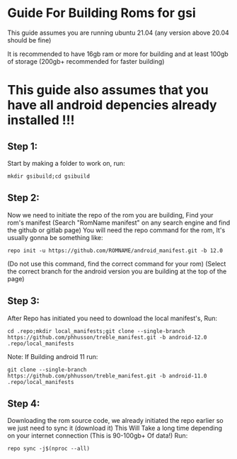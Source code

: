 # Guide For Building Roms for gsi
This guide assumes you are running ubuntu 21.04 (any version above 20.04 should be fine)

It is recommended to have 16gb ram or more for building and at least 100gb of storage (200gb+ recommended for faster building)

# This guide also assumes that you have all android depencies already installed !!!

Step 1:
---
Start by making a folder to work on, run: 
```
mkdir gsibuild;cd gsibuild
```

Step 2:
---
Now we need to initiate the repo of the rom you are building, Find your rom's manifest (Search "RomName manifest" on any search engine and find the github or gitlab page) You will need the repo command for the rom, It's usually gonna be something like:
```
repo init -u https://github.com/ROMNAME/android_manifest.git -b 12.0
```
(Do not use this command, find the correct command for your rom) (Select the correct branch for the android version you are building at the top of the page)

Step 3:
---
After Repo has initiated you need to download the local manifest's, Run:
```
cd .repo;mkdir local_manifests;git clone --single-branch https://github.com/phhusson/treble_manifest.git -b android-12.0 .repo/local_manifests
```
Note: If Building android 11 run:
```
git clone --single-branch https://github.com/phhusson/treble_manifest.git -b android-11.0 .repo/local_manifests
```

Step 4:
---
Downloading the rom source code, we already initiated the repo earlier so we just need to sync it (download it) This Will Take a long time depending on your internet connection (This is 90-100gb+ Of data!) Run:
```
repo sync -j$(nproc --all)
```
